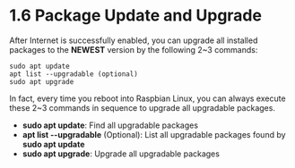 # 1.6 Package Update and Upgrade

After Internet is successfully enabled, you can upgrade all installed packages to the **NEWEST** version by the following 2~3 commands:

```
sudo apt update
apt list --upgradable (optional)
sudo apt upgrade
```

In fact, every time you reboot into Raspbian Linux, you can always execute these 2~3 commands in sequence to upgrade all upgradable packages.

* **sudo apt update**: Find all upgradable packages
* **apt list --upgradable** (Optional): List all upgradable packages found by **sudo apt update**
* **sudo apt upgrade**: Upgrade all upgradable packages


